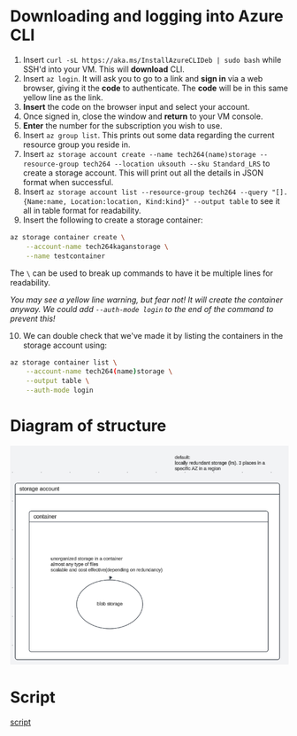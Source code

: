 # Downloading and logging into Azure CLI
 
1. Insert `curl -sL https://aka.ms/InstallAzureCLIDeb | sudo bash` while SSH'd into your VM. This will **download** CLI.
2. Insert `az login`. It will ask you to go to a link and **sign in** via a web browser, giving it the **code** to authenticate. The **code** will be in this same yellow line as the link.
3. **Insert** the code on the browser input and select your account.
4. Once signed in, close the window and **return** to your VM console.
5. **Enter** the number for the subscription you wish to use.
6. Insert `az group list`. This prints out some data regarding the current resource group you reside in.
7. Insert `az storage account create --name tech264(name)storage --resource-group tech264 --location uksouth --sku Standard_LRS` to create a storage account. This will print out all the details in JSON format when successful.
8. Insert `az storage account list --resource-group tech264 --query "[].{Name:name, Location:location, Kind:kind}" --output table` to see it all in table format for readability.
9. Insert the following to create a storage container:
``` bash
az storage container create \
    --account-name tech264kaganstorage \
    --name testcontainer
```
The `\` can be used to break up commands to have it be multiple lines for readability.
 
*You may see a yellow line warning, but fear not! It will create the container anyway. We could add `--auth-mode login` to the end of the command to prevent this!*
 
10. We can double check that we've made it by listing the containers in the storage account using:
``` bash
az storage container list \
    --account-name tech264(name)storage \
    --output table \
    --auth-mode login
```

# Diagram of structure
![diagram](/images/Screenshot_blob_storage.png)

# Script
[script](blob-storage-script.sh/)
